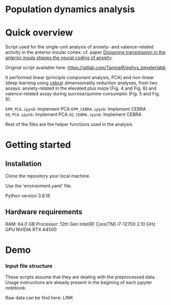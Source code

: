 # Population dynamics analysis

# Quick overview

Script used for the single-unit analysis of anxiety- and valence-related activity in the anterior insular cortex. cf. paper [Dopamine transmission in the anterior insula shapes the neural coding of anxiety](https://www.biorxiv.org/content/10.1101/2024.10.25.620186v2).

Original script available here: https://gitlab.com/TanmaiR/ephys_beyelerlabb

It performed linear (principle component analysis, PCA) and non-linear (deep learning using [cebra](https://cebra.ai/docs/index.html)) dimensionality reduction analyses, from two assays: anxiety-related in the elevated plus maze (Fig. 4 and Fig. 6) and valence-related assay during sucrose/quinine consumptio (Fig. 5 and Fig. 6). 

`EPM_PCA.ipynb`: Implement PCA 
`EPM_CEBRA.ipynb`: Implement CEBRA 
`SQ_PCA.ipynb`: Implement PCA 
`SQ_CEBRA.ipynb`: Implement CEBRA

Rest of the files are the helper functions used in the analysis.

# Getting started 

## Installation 

Clone the repository your local machine. 

Use the 'environment.yaml' file. 

Python version 3.8.18

## Hardware requirements 

RAM: 64.0 GB
Processor: 12th Gen Intel(R) Core(TM) i7-12700   2.10 GHz
GPU NVIDIA RTX A4500

# Demo 

### Input file structure 

These scripts assume that they are dealing with the preprocessed data. Usage instructions are already present in the begining of each jupyter notebook.

Raw data can be find here: LINK
